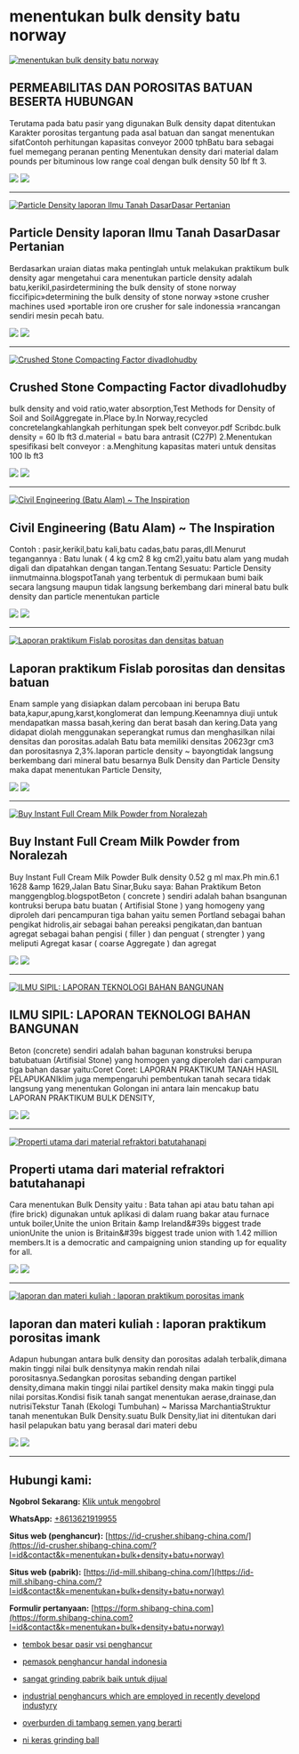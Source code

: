 # menentukan bulk density batu norway

<a href="https://swt.shibang-china.com/?l=id&img&k=menentukan+bulk+density+batu+norway" target="_blank">![menentukan bulk density batu norway](http://static.shibang-china.com/all-800x300/193.jpg)</a>

## PERMEABILITAS DAN POROSITAS BATUAN BESERTA HUBUNGAN
Terutama pada batu pasir yang digunakan Bulk density dapat ditentukan Karakter porositas tergantung pada asal batuan dan sangat menentukan sifatContoh perhitungan kapasitas conveyor 2000 tphBatu bara sebagai fuel memegang peranan penting Menentukan density dari material dalam pounds per bituminous low range coal dengan bulk density 50 lbf ft 3.


<a href="https://whatsapp.shibangsoft.com/WhatsApp.php" target="_blank" title="WhatsApp">![](http://static.shibang-china.com/icon/whatsapp.png)</a> <a href="https://swt.shibang-china.com/?l=id&icon&k=menentukan+bulk+density+batu+norway" target="_blank">![](http://static.shibang-china.com/icon/chat-id.png)</a>

---

<a href="https://swt.shibang-china.com/?l=id&img&k=menentukan+bulk+density+batu+norway" target="_blank">![Particle Density laporan Ilmu Tanah DasarDasar Pertanian](http://static.shibang-china.com/all-800x300/1129.jpg)</a>

## Particle Density laporan Ilmu Tanah DasarDasar Pertanian
Berdasarkan uraian diatas maka pentinglah untuk melakukan praktikum bulk density agar mengetahui cara menentukan particle density adalah batu,kerikil,pasirdetermining the bulk density of stone norway ficcifipic»determining the bulk density of stone norway »stone crusher machines used »portable iron ore crusher for sale indonessia »rancangan sendiri mesin pecah batu.


<a href="https://whatsapp.shibangsoft.com/WhatsApp.php" target="_blank" title="WhatsApp">![](http://static.shibang-china.com/icon/whatsapp.png)</a> <a href="https://swt.shibang-china.com/?l=id&icon&k=menentukan+bulk+density+batu+norway" target="_blank">![](http://static.shibang-china.com/icon/chat-id.png)</a>

---

<a href="https://swt.shibang-china.com/?l=id&img&k=menentukan+bulk+density+batu+norway" target="_blank">![Crushed Stone Compacting Factor divadlohudby](http://static.shibang-china.com/all-800x300/776.jpg)</a>

## Crushed Stone Compacting Factor divadlohudby
bulk density and void ratio,water absorption,Test Methods for Density of Soil and SoilAggregate in.Place by.In Norway,recycled concretelangkahlangkah perhitungan spek belt conveyor.pdf Scribdc.bulk density = 60 lb ft3 d.material = batu bara antrasit (C27P) 2.Menentukan spesifikasi belt conveyor : a.Menghitung kapasitas materi untuk densitas 100 lb ft3


<a href="https://whatsapp.shibangsoft.com/WhatsApp.php" target="_blank" title="WhatsApp">![](http://static.shibang-china.com/icon/whatsapp.png)</a> <a href="https://swt.shibang-china.com/?l=id&icon&k=menentukan+bulk+density+batu+norway" target="_blank">![](http://static.shibang-china.com/icon/chat-id.png)</a>

---

<a href="https://swt.shibang-china.com/?l=id&img&k=menentukan+bulk+density+batu+norway" target="_blank">![Civil Engineering (Batu Alam) ~ The Inspiration](http://static.shibang-china.com/all-800x300/100.jpg)</a>

## Civil Engineering (Batu Alam) ~ The Inspiration
Contoh : pasir,kerikil,batu kali,batu cadas,batu paras,dll.Menurut tegangannya : Batu lunak ( 4 kg cm2 8 kg cm2),yaitu batu alam yang mudah digali dan dipatahkan dengan tangan.Tentang Sesuatu: Particle Density iinmutmainna.blogspotTanah yang terbentuk di permukaan bumi baik secara langsung maupun tidak langsung berkembang dari mineral batu bulk density dan particle menentukan particle


<a href="https://whatsapp.shibangsoft.com/WhatsApp.php" target="_blank" title="WhatsApp">![](http://static.shibang-china.com/icon/whatsapp.png)</a> <a href="https://swt.shibang-china.com/?l=id&icon&k=menentukan+bulk+density+batu+norway" target="_blank">![](http://static.shibang-china.com/icon/chat-id.png)</a>

---

<a href="https://swt.shibang-china.com/?l=id&img&k=menentukan+bulk+density+batu+norway" target="_blank">![Laporan praktikum Fislab porositas dan densitas batuan](http://static.shibang-china.com/all-800x300/1519.jpg)</a>

## Laporan praktikum Fislab porositas dan densitas batuan
Enam sample yang disiapkan dalam percobaan ini berupa Batu bata,kapur,apung,karst,konglomerat dan lempung.Keenamnya diuji untuk mendapatkan massa basah,kering dan berat basah dan kering.Data yang didapat diolah menggunakan seperangkat rumus dan menghasilkan nilai densitas dan porositas.adalah Batu bata memiliki densitas 20623gr cm3 dan porositasnya 2,3%.laporan particle density ~ bayongtidak langsung berkembang dari mineral batu besarnya Bulk Density dan Particle Density maka dapat menentukan Particle Density,


<a href="https://whatsapp.shibangsoft.com/WhatsApp.php" target="_blank" title="WhatsApp">![](http://static.shibang-china.com/icon/whatsapp.png)</a> <a href="https://swt.shibang-china.com/?l=id&icon&k=menentukan+bulk+density+batu+norway" target="_blank">![](http://static.shibang-china.com/icon/chat-id.png)</a>

---

<a href="https://swt.shibang-china.com/?l=id&img&k=menentukan+bulk+density+batu+norway" target="_blank">![Buy Instant Full Cream Milk Powder from Noralezah](http://static.shibang-china.com/all-800x300/632.jpg)</a>

## Buy Instant Full Cream Milk Powder from Noralezah
Buy Instant Full Cream Milk Powder Bulk density 0.52 g ml max.Ph min.6.1 1628 &amp 1629,Jalan Batu Sinar,Buku saya: Bahan Praktikum Beton manggengblog.blogspotBeton ( concrete ) sendiri adalah bahan bsangunan kontruksi berupa batu buatan ( Artifisial Stone ) yang homogeny yang diproleh dari pencampuran tiga bahan yaitu semen Portland sebagai bahan pengikat hidrolis,air sebagai bahan pereaksi pengikatan,dan bantuan agregat sebagai bahan pengisi ( filler ) dan penguat ( strengter ) yang meliputi Agregat kasar ( coarse Aggregate ) dan agregat


<a href="https://whatsapp.shibangsoft.com/WhatsApp.php" target="_blank" title="WhatsApp">![](http://static.shibang-china.com/icon/whatsapp.png)</a> <a href="https://swt.shibang-china.com/?l=id&icon&k=menentukan+bulk+density+batu+norway" target="_blank">![](http://static.shibang-china.com/icon/chat-id.png)</a>

---

<a href="https://swt.shibang-china.com/?l=id&img&k=menentukan+bulk+density+batu+norway" target="_blank">![ILMU SIPIL: LAPORAN TEKNOLOGI BAHAN BANGUNAN](http://static.shibang-china.com/all-800x300/1450.jpg)</a>

## ILMU SIPIL: LAPORAN TEKNOLOGI BAHAN BANGUNAN
Beton (concrete) sendiri adalah bahan bagunan konstruksi berupa batubatuan (Artifisial Stone) yang homogen yang diperoleh dari campuran tiga bahan dasar yaitu:Coret Coret: LAPORAN PRAKTIKUM TANAH HASIL PELAPUKANIklim juga mempengaruhi pembentukan tanah secara tidak langsung yang menentukan Golongan ini antara lain mencakup batu LAPORAN PRAKTIKUM BULK DENSITY,


<a href="https://whatsapp.shibangsoft.com/WhatsApp.php" target="_blank" title="WhatsApp">![](http://static.shibang-china.com/icon/whatsapp.png)</a> <a href="https://swt.shibang-china.com/?l=id&icon&k=menentukan+bulk+density+batu+norway" target="_blank">![](http://static.shibang-china.com/icon/chat-id.png)</a>

---

<a href="https://swt.shibang-china.com/?l=id&img&k=menentukan+bulk+density+batu+norway" target="_blank">![Properti utama dari material refraktori batutahanapi](http://static.shibang-china.com/all-800x300/1485.jpg)</a>

## Properti utama dari material refraktori batutahanapi
Cara menentukan Bulk Density yaitu : Bata tahan api atau batu tahan api (fire brick) digunakan untuk aplikasi di dalam ruang bakar atau furnace untuk boiler,Unite the union Britain &amp Ireland&#39s biggest trade unionUnite the union is Britain&#39s biggest trade union with 1.42 million members.It is a democratic and campaigning union standing up for equality for all.


<a href="https://whatsapp.shibangsoft.com/WhatsApp.php" target="_blank" title="WhatsApp">![](http://static.shibang-china.com/icon/whatsapp.png)</a> <a href="https://swt.shibang-china.com/?l=id&icon&k=menentukan+bulk+density+batu+norway" target="_blank">![](http://static.shibang-china.com/icon/chat-id.png)</a>

---

<a href="https://swt.shibang-china.com/?l=id&img&k=menentukan+bulk+density+batu+norway" target="_blank">![laporan dan materi kuliah : laporan praktikum porositas imank](http://static.shibang-china.com/all-800x300/218.jpg)</a>

## laporan dan materi kuliah : laporan praktikum porositas imank
Adapun hubungan antara bulk density dan porositas adalah terbalik,dimana makin tinggi nilai bulk densitynya makin rendah nilai porositasnya.Sedangkan porositas sebanding dengan partikel density,dimana makin tinggi nilai partikel density maka makin tinggi pula nilai porsitas.Kondisi fisik tanah sangat menentukan aerase,drainase,dan nutrisiTekstur Tanah (Ekologi Tumbuhan) ~ Marissa MarchantiaStruktur tanah menentukan Bulk Density.suatu Bulk Density,liat ini ditentukan dari hasil pelapukan batu yang berasal dari materi debu


<a href="https://whatsapp.shibangsoft.com/WhatsApp.php" target="_blank" title="WhatsApp">![](http://static.shibang-china.com/icon/whatsapp.png)</a> <a href="https://swt.shibang-china.com/?l=id&icon&k=menentukan+bulk+density+batu+norway" target="_blank">![](http://static.shibang-china.com/icon/chat-id.png)</a>

---
## Hubungi kami:

**Ngobrol Sekarang:** [Klik untuk mengobrol](https://swt.shibang-china.com?l=id&contact&k=menentukan+bulk+density+batu+norway)

**WhatsApp:**  [+8613621919955](https://whatsapp.shibangsoft.com/WhatsApp.php)

**Situs web (penghancur):** [https://id-crusher.shibang-china.com/](https://id-crusher.shibang-china.com/?l=id&contact&k=menentukan+bulk+density+batu+norway)

**Situs web (pabrik):** [https://id-mill.shibang-china.com/](https://id-mill.shibang-china.com/?l=id&contact&k=menentukan+bulk+density+batu+norway)

**Formulir pertanyaan:** [https://form.shibang-china.com](https://form.shibang-china.com?l=id&contact&k=menentukan+bulk+density+batu+norway)

* [tembok besar pasir vsi penghancur](../36/tembok%20besar%20pasir%20vsi%20penghancur.md)

* [pemasok penghancur handal indonesia](../40/pemasok%20penghancur%20handal%20indonesia.md)

* [sangat grinding pabrik baik untuk dijual](../33/sangat%20grinding%20pabrik%20baik%20untuk%20dijual.md)

* [industrial penghancurs which are employed in recently developd industyry](../35/industrial%20penghancurs%20which%20are%20employed%20in%20recently%20developd%20industyry.md)

* [overburden di tambang semen yang berarti](../40/overburden%20di%20tambang%20semen%20yang%20berarti.md)

* [ni keras grinding ball](../40/ni%20keras%20grinding%20ball.md)